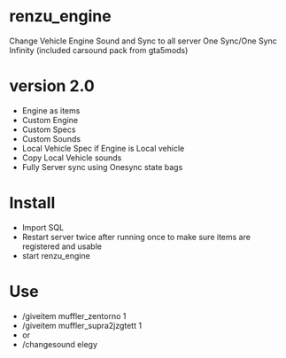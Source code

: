 # renzu_engine
Change Vehicle Engine Sound and Sync to all server One Sync/One Sync Infinity (included carsound pack from gta5mods)

# version 2.0
- Engine as items
- Custom Engine
- Custom Specs
- Custom Sounds
- Local Vehicle Spec if Engine is Local vehicle
- Copy Local Vehicle sounds
- Fully Server sync using Onesync state bags

# Install
- Import SQL
- Restart server twice after running once to make sure items are registered and usable
- start renzu_engine

# Use
- /giveitem muffler_zentorno 1
- /giveitem muffler_supra2jzgtett 1
- or
- /changesound elegy
